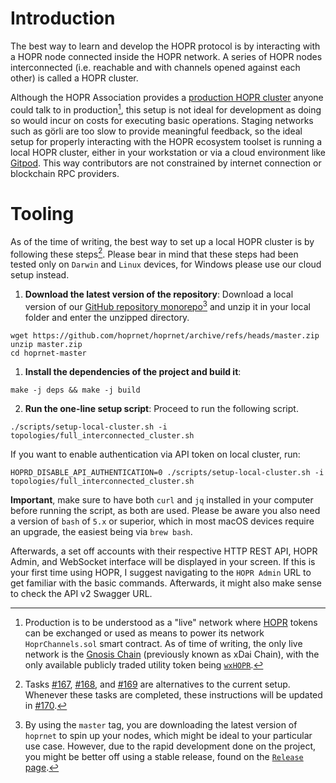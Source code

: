 # Introduction

The best way to learn and develop the HOPR protocol is by interacting with a HOPR node connected inside the HOPR network. A series of HOPR nodes interconnected (i.e. reachable and with channels opened against each other) is called a HOPR cluster.

Although the HOPR Association provides a [production HOPR cluster](https://status.hoprnet.org/) anyone could talk to in production[^1],
this setup is not ideal for development as doing so would incur on costs for executing basic operations. Staging networks
such as görli are too slow to provide meaningful feedback, so the ideal setup for properly interacting with the HOPR
ecosystem toolset is running a local HOPR cluster, either in your workstation or via a cloud environment like
[Gitpod](https://gitpod.io). This way contributors are not constrained by internet connection or blockchain RPC providers.

# Tooling

As of the time of writing, the best way to set up a local HOPR cluster is by following these steps[^2]. Please bear in mind that these steps
had been tested only on `Darwin` and `Linux` devices, for Windows please use our cloud setup instead.

1. **Download the latest version of the repository**: Download a local version of our [GitHub repository monorepo](https://github.com/hoprnet/hoprnet)[^3]
   and unzip it in your local folder and enter the unzipped directory.

```
wget https://github.com/hoprnet/hoprnet/archive/refs/heads/master.zip
unzip master.zip
cd hoprnet-master
```

1. **Install the dependencies of the project and build it**:

```
make -j deps && make -j build
```

2. **Run the one-line setup script**: Proceed to run the following script.

```
./scripts/setup-local-cluster.sh -i topologies/full_interconnected_cluster.sh
```

If you want to enable authentication via API token on local cluster, run:

```
HOPRD_DISABLE_API_AUTHENTICATION=0 ./scripts/setup-local-cluster.sh -i topologies/full_interconnected_cluster.sh
```


**Important**, make sure to have both `curl` and `jq` installed in your computer before running the script, as both are used.
Please be aware you also need a version of `bash` of `5.x` or superior, which in most macOS devices require an upgrade, the easiest being via `brew bash`.

Afterwards, a set off accounts with their respective HTTP REST API, HOPR Admin, and WebSocket interface will be displayed
in your screen. If this is your first time using HOPR, I suggest navigating to the `HOPR Admin` URL to get familiar with
the basic commands. Afterwards, it might also make sense to check the API v2 Swagger URL.

[^1]:
    Production is to be understood as a "live" network where [HOPR](https://coinmarketcap.com/currencies/hopr/) tokens can
    be exchanged or used as means to power its network `HoprChannels.sol` smart contract. As of time of writing, the only live
    network is the [Gnosis Chain](https://www.xdaichain.com/) (previously known as xDai Chain), with the only available publicly
    traded utility token being [`wxHOPR`](https://blockscout.com/xdai/mainnet/token/0xD4fdec44DB9D44B8f2b6d529620f9C0C7066A2c1/token-transfers).

[^2]:
    Tasks [#167](https://github.com/hoprnet/hopr-devrel/issues/167), [#168](https://github.com/hoprnet/hopr-devrel/issues/168),
    and [#169](https://github.com/hoprnet/hopr-devrel/issues/167) are alternatives to the current setup. Whenever these tasks are
    completed, these instructions will be updated in [#170](https://github.com/hoprnet/hopr-devrel/issues/170).

[^3]:
    By using the `master` tag, you are downloading the latest version of `hoprnet` to spin up your nodes, which might be ideal
    to your particular use case. However, due to the rapid development done on the project, you might be better off using a stable
    release, found on the [`Release` page](https://github.com/hoprnet/hoprnet/releases).

